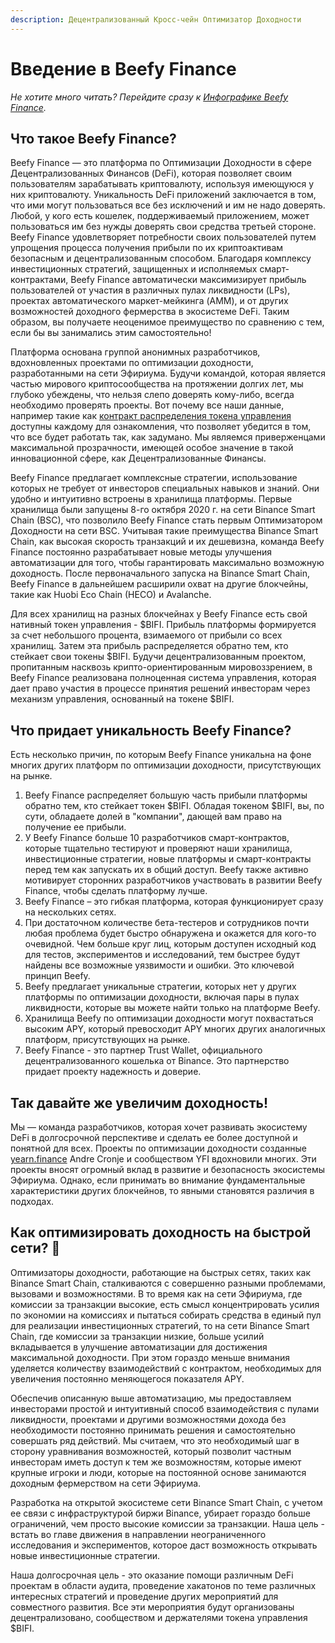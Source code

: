 ```yaml
---
description: Децентрализованный Кросс-чейн Оптимизатор Доходности
---
```


# Введение в Beefy Finance

_Не хотите много читать? Перейдите сразу к_ [_Инфографике Beefy Finance_](infographics.md)_._

## Что такое Beefy Finance?

Beefy Finance — это платформа по Оптимизации Доходности в сфере Децентрализованных Финансов (DeFi), которая позволяет своим пользователям зарабатывать криптовалюту, используя имеющуюся у них криптовалюту. Уникальность DeFi приложений заключается в том, что ими могут пользоваться все без исключений и им не надо доверять. Любой, у кого есть кошелек, поддерживаемый приложением, может пользоваться им без нужды доверять свои средства третьей стороне. Beefy Finance удовлетворяет потребности своих пользователей путем упрощения процесса получения прибыли по их криптоактивам безопасным и децентрализованным способом. Благодаря комплексу инвестиционных стратегий, защищенных и исполняемых смарт-контрактами, Beefy Finance автоматически максимизирует прибыль пользователей от участия в различных пулах ликвидности (LPs), проектах автоматического маркет-мейкинга (AMM), и от других возможностей доходного фермерства в экосистеме DeFi. Таким образом, вы получаете неоценимое преимущество по сравнению с тем, если бы вы занимались этим самостоятельно!

Платформа основана группой анонимных разработчиков, вдохновленных проектами по оптимизации доходности, разработанными на сети Эфириума. Будучи командой, которая является частью мирового криптосообщества на протяжении долгих лет, мы глубоко убеждены, что нельзя слепо доверять кому-либо, всегда необходимо проверять проекты. Вот почему все наши данные, например такие как [контракт распределения токена управления](https://medium.com/beefyfinance/bifi-contracts-are-live-on-mainnet-6080577269d7) доступны каждому для ознакомления, что позволяет убедится в том, что все будет работать так, как задумано. Мы являемся приверженцами максимальной прозрачности, имеющей особое значение в такой инновационной сфере, как Децентрализованные Финансы.

Beefy Finance предлагает комплексные стратегии, использование которых не требует от инвесторов специальных навыков и знаний. Они удобно и интуитивно встроены в хранилища платформы. Первые хранилища были запущены 8-го октября 2020 г. на сети Binance Smart Chain (BSC), что позволило Beefy Finance стать первым Оптимизатором Доходности на сети BSC. Учитывая такие преимущества Binance Smart Chain, как высокая скорость транзакций и их дешевизна, команда Beefy Finance постоянно разрабатывает новые методы улучшения автоматизации для того, чтобы гарантировать максимально возможную доходность. После первоначального запуска на Binance Smart Chain, Beefy Finance в дальнейшем расширили охват на другие блокчейны, такие как Huobi Eco Chain (HECO) и Avalanche.

Для всех хранилищ на разных блокчейнах у Beefy Finance есть свой нативный токен управления - $BIFI. Прибыль платформы формируется за счет небольшого процента, взимаемого от прибыли со всех хранилищ. Затем эта прибыль распределяется обратно тем, кто стейкает свои токены $BIFI. Будучи децентрализованным проектом, пропитанным насквозь крипто-ориентированным мировоззрением, в Beefy Finance реализована полноценная система управления, которая дает право участия в процессе принятия решений инвесторам через механизм управления, основанный на токене $BIFI.

## Что придает уникальность Beefy Finance?

Есть несколько причин, по которым Beefy Finance уникальна на фоне многих других платформ по оптимизации доходности, присутствующих на рынке.

1. Beefy Finance распределяет большую часть прибыли платформы обратно тем, кто стейкает токен $BIFI. Обладая токеном $BIFI, вы, по сути, обладаете долей в "компании", дающей вам право на получение ее прибыли.
2. У Beefy Finance больше 10 разработчиков смарт-контрактов, которые тщательно тестируют и проверяют наши хранилища, инвестиционные стратегии, новые платформы и смарт-контракты перед тем как запускать их в общий доступ. Beefy также активно мотивирует сторонних разработчиков участвовать в развитии Beefy Finance, чтобы сделать платформу лучше.
3. Beefy Finance – это гибкая платформа, которая функционирует сразу на нескольких сетях.
4. При достаточном количестве бета-тестеров и сотрудников почти любая проблема будет быстро обнаружена и окажется для кого-то очевидной. Чем больше круг лиц, которым доступен исходный код для тестов, экспериментов и исследований, тем быстрее будут найдены все возможные уязвимости и ошибки. Это ключевой принцип Beefy.
5. Beefy предлагает уникальные стратегии, которых нет у других платформы по оптимизации доходности, включая пары в пулах ликвидности, которые вы можете найти только на платформе Beefy.
6. Хранилища Beefy по оптимизации доходности могут похвастаться высоким APY, который превосходит APY многих других аналогичных платформ, присутствующих на рынке.
7. Beefy Finance - это партнер Trust Wallet, официального децентрализованного кошелька от Binance. Это партнерство придает проекту надежность и доверие.

## Так давайте же увеличим доходность!

Мы — команда разработчиков, которая хочет развивать экосистему DeFi в долгосрочной перспективе и сделать ее более доступной и понятной для всех. Проекты по оптимизации доходности созданные [yearn.finance](https://yearn.finance) Andre Cronje и сообществом YFI вдохновили многих. Эти проекты вносят огромный вклад в развитие и безопасность экосистемы Эфириума. Однако, если принимать во внимание фундаментальные характеристики других блокчейнов, то явными становятся различия в подходах.

## Как оптимизировать доходность на быстрой сети? 🎯 <a href="a8cb" id="a8cb"></a>

Оптимизаторы доходности, работающие на быстрых сетях, таких как Binance Smart Chain, сталкиваются с совершенно разными проблемами, вызовами и возможностями. В то время как на сети Эфириума, где комиссии за транзакции высокие, есть смысл концентрировать усилия по экономии на комиссиях и пытаться собирать средства в единый пул для реализации инвестиционных стратегий, то на сети Binance Smart Chain, где комиссии за транзакции низкие, больше усилий вкладывается в улучшение автоматизации для достижения максимальной доходности. При этом гораздо меньше внимания уделяется количеству взаимодействий с контрактом, необходимых для увеличения постоянно меняющегося показателя APY.

Обеспечив описанную выше автоматизацию, мы предоставляем инвесторами простой и интуитивный способ взаимодействия с пулами ликвидности, проектами и другими возможностями дохода без необходимости постоянно принимать решения и самостоятельно совершать ряд действий. Мы считаем, что это необходимый шаг в сторону уравнивания возможностей, который позволит частным инвесторам иметь доступ к тем же возможностям, которые имеют крупные игроки и люди, которые на постоянной основе занимаются доходным фермерством на сети Эфириума.

Разработка на открытой экосистеме сети Binance Smart Chain, с учетом ее связи с инфраструктурой биржи Binance, убирает гораздо больше ограничений, чем просто высокие комиссии за транзакции. Наша цель - встать во главе движения в направлении неограниченного исследования и экспериментов, которое даст возможность открывать новые инвестиционные стратегии.

Наша долгосрочная цель - это оказание помощи различным DeFi проектам в области аудита, проведение хакатонов по теме различных интересных стратегий и проведение других мероприятий для совместного развития. Все эти мероприятия будут организованы децентрализовано, сообществом и держателями токена управления $BIFI.
